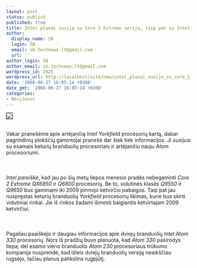 ```yaml
---
layout: post
status: publish
published: true
title: Intel planai susiję su Core 2 Extreme serija, taip pat su Intel Atom procesoriais
author:
  display_name: SB
  login: SB
  email: sb.technews.lt@gmail.com
  url: ''
author_login: SB
author_email: sb.technews.lt@gmail.com
wordpress_id: 2025
wordpress_url: http://localhost/site/new/intel_planai_susije_su_core_2_extreme_serija__taip_pat_su_intel_atom_procesoriais/
date: '2008-06-27 16:05:14 +0300'
date_gmt: '2008-06-27 16:05:14 +0300'
categories:
- Naujienos
---
```

<div class="imgright"><img src="http://img510.imageshack.us/img510/3255/intelatomlogoqa1.png" border="1"></div>
<p><br>Vakar pranešėme apie artėjančią <i>Intel Yorkfield</i> procesorių kartą, dabar pagrindinių plokščių gamintojai pranešė dar šiek tiek informacijos. Ji susijusi su esamais keturių branduolių procesoriais ir artėjančiu nauju <i>Atom</i> procesoriumi.<br />
<br><br />
<br><i>Intel pareiškė</i>, kad jau po šių metų liepos mėnesio pradės nebegaminti <i>Core 2 Extreme QX6850</i> ir <i>Q6800</i> procesorių. Be to, vidutinės klasės <i>Q9550</i> ir <i>Q9650</i> bus gaminami iki 2009 pirmojo ketvirčio pabaigos. Taip pat jau nuspręstas keturių branduolių <i>Yorkfield</i> procesorių likimas, kurie bus skirti vidutiniai rinkai. Jie iš rinkos žadami išmesti baigiantis ketvirtajam 2009 ketvirčiui.<br />
<br><br />
<br>Pagaliau paaiškėjo ir daugiau informacijos apie dviejų branduolių <i>Intel Atom 330</i> procesorių. Nors iš pradžių buvo planuota, kad <i>Atom 330</i> pasirodys liepa, dėl esamo vieno branduolio <i>Atom 230</i> procesoriaus trūkumo kompanija nusprendė, kad išleis dviejų branduolių versiją neaikščiau rugsėjo, tačiau planus patikslins rugpjūtį.<br />
<br><br />
<br><br />
<br></p>
